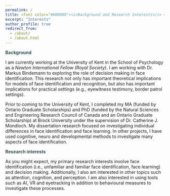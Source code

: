 ```yaml
---
permalink: /
title: <font color="#008080"><i>Background and Research Interests</i> </font>
excerpt: "Interests"
author_profile: true
redirect_from: 
  - /about/
  - /about.html
---
```

<font color="#2F4F4F"><b>Background</b></font>

I am currently working at the University of Kent in the School of Psychology as a <i>Newton International Fellow (Royal Society)</i>. I am working with Dr. Markus Bindemann to exploring the role of decision making in face identification. This research not only has important theoretical implications for models of face identification and recognition, but also has important implications for practical settings (e.g., eyewitness testimony, border patrol settings). 

Prior to coming to the University of Kent, I completed my MA (funded by Ontario Graduate Scholarships) and PhD (funded by the Natural Sciences and Engineering Research Council of Canada and an Ontario Graduate Scholarship) at Brock University under the supervision of Dr. Catherine J. Mondloch. My dissertation research focused on investigating individual differences in face identification and face learning. In other projects, I have used cognitive, neuro and developmental methods to investigate many aspects of face identification.


<font color="#2F4F4F"><b>Research interests</b></font>

As you might expect, my primary research interests involve face identification (i.e., unfamiliar and familiar face identification, face learning) and decision making. Additionally, I also am interested in other topics such as attention, cognition, and perception. I am also interested in using tools such as AI, VR and eyetracking in addition to behavioural measures to investigate these processes.

<html>
<body style="background-color:##fff8f6;">

</body>
</html>